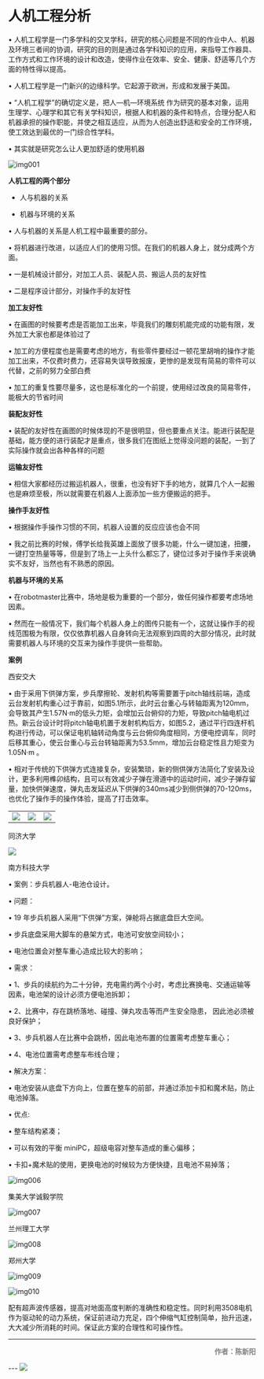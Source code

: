 # 人机工程分析

•    人机工程学是一门多学科的交叉学科，研究的核心问题是不同的作业中人、机器及环境三者间的协调，研究的目的则是通过各学科知识的应用，来指导工作器具、工作方式和工作环境的设计和改造，使得作业在效率、安全、健康、舒适等几个方面的特性得以提高。

•    人机工程学是一门新兴的边缘科学。它起源于欧洲，形成和发展于美国。

•    “人机工程学”的确切定义是，把人—机—环境系统 作为研究的基本对象，运用生理学、心理学和其它有关学科知识，根据人和机器的条件和特点，合理分配人和机器承担的操作职能，并使之相互适应，从而为人创造出舒适和安全的工作环境，使工效达到最优的一门综合性学科。

•    其实就是研究怎么让人更加舒适的使用机器

![img001](img001.png)

**人机工程的两个部分**

- 人与机器的关系

- 机器与环境的关系


•    人与机器的关系是人机工程中最重要的部分。

•    将机器进行改进，以适应人们的使用习惯。在我们的机器人身上，就分成两个方面。

•    一是机械设计部分，对加工人员、装配人员、搬运人员的友好性

•    二是程序设计部分，对操作手的友好性

**加工友好性**

•    在画图的时候要考虑是否能加工出来，毕竟我们的雕刻机能完成的功能有限，发外加工大家也都是体验过了

•    加工的方便程度也是需要考虑的地方，有些零件要经过一顿花里胡哨的操作才能加工出来，不仅费时费力，还容易失误导致报废，更惨的是发现有简易的零件可以代替，之前的努力全部白费

•    加工的重复性要尽量多，这也是标准化的一个前提，使用经过改良的简易零件，能极大的节省时间

**装配友好性**

•    装配的友好性在画图的时候体现的不是很明显，但也要重点关注。能进行装配是基础，能方便的进行装配才是重点，很多我们在图纸上觉得没问题的装配，一到了实际操作就会出各种各样的问题

**运输友好性**

•    相信大家都经历过搬运机器人，很重，也没有好下手的地方，就算几个人一起搬也是麻烦至极，所以就需要在机器人上面添加一些方便搬运的把手。

**操作手友好性**

•    根据操作手操作习惯的不同，机器人设置的反应应该也会不同

•    我之前比赛的时候，傅学长给我英雄上面放了很多功能，什么一键加速，扭腰，一键打空热量等等，但是到了场上一上头什么都忘了，键位过多对于操作手来说确实不友好，当然也有不熟悉的原因。

**机器与环境的关系**

•    在robotmaster比赛中，场地是极为重要的一个部分，做任何操作都要考虑场地因素。

•    然而在一般情况下，我们每个机器人身上的图传只能有一个，这就让操作手的视线范围极为有限，仅仅依靠机器人自身转向无法观察到四周的大部分情况，此时就需要机器人与环境的交互来为操作手提供一些帮助。

**案例**

西安交大

•    由于采用下供弹方案，步兵摩擦轮、发射机构等需要置于pitch轴线前端，造成云台发射机构重心过于靠前，如图5.1所示，此时云台重心与转轴距离为120mm，会导致其产生1.57N·m的低头力矩，会增加云台俯仰的力矩，导致pitch轴电机过热。新云台设计时将pitch轴电机置于发射机构后方，如图5.2，通过平行四连杆机构进行传动，可以保证电机轴转动角度与云台俯仰角度相同，方便电控调车，同时后移其重心，使云台重心与云台转轴距离为53.5mm，增加云台稳定性且力矩变为1.05N·m 。

•    相对于传统的下供弹方式连接复杂，安装繁琐，新的侧供弹方法简化了安装及设计，更多利用榫卯结构，且可以有效减少子弹在滑道中的运动时间，减少子弹存留量，加快供弹速度，弹丸击发延迟从下供弹的340ms减少到侧供弹的70-120ms，也优化了操作手的操作体验，提高了打击效率。

<table>
    <tr>
        <td><img src="img002.png"  />
        <td><img src="img003.png"  />
        <td><img src="img004.png"  />
        </td>
    </tr>
</table>


同济大学

<img src="img005.png" />

南方科技大学

•    案例：步兵机器人-电池仓设计。

•    问题：

•    19 年步兵机器人采用“下供弹”方案，弹舱将占据底盘巨大空间。

•    步兵底盘采用大脚车的悬架方式，电池可安放空间较小；

•    电池位置会对整车重心造成比较大的影响；

•    需求：

•    1、步兵的续航约为二十分钟，充电需约两个小时，考虑比赛换电、交通运输等因素，电池架的设计必须方便电池拆卸；

•    2、比赛中，存在跳桥落地、碰撞、弹丸攻击等而产生安全隐患， 因此池必须被良好保护；

•    3、步兵机器人在比赛中会跳桥，因此电池布置的位置需考虑整车重心；

•    4、电池位置需考虑整车布线合理；

•    解决方案：

•    电池安装从底盘下方向上，位置在整车的前部，并通过添加卡扣和魔术贴，防止电池掉落。

•    优点:

•    整车结构紧凑；

•    可以有效的平衡 miniPC，超级电容对整车造成的重心偏移；

•    卡扣+魔术贴的使用，更换电池的时候较为方便快捷，且电池不易掉落；

![img006](img006.png)

集美大学诚毅学院

![img007](img007.png)

兰州理工大学

![img008](img008.png)

郑州大学

![img009](img009.png)

![img010](img010.png)

配有超声波传感器，提高对地面高度判断的准确性和稳定性。同时利用3508电机作为驱动轮的动力系统，保证前进动力充足，四个伸缩气缸控制简单，抬升迅速，大大减少所消耗的时间。保证此方案的合理性和可操作性。

---

<p align='right'><font color=gray><strong>作者：陈新阳</strong></font></p>
---

<img src='https://cdn.img.wenhairu.com/images/2020/10/18/CbAIj.png'  >